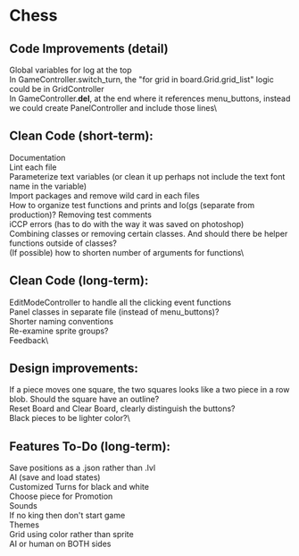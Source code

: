 # Chess

## Code Improvements (detail)
Global variables for log at the top\
In GameController.switch_turn, the "for grid in board.Grid.grid_list" logic could be in GridController\
In GameController.__del__, at the end where it references menu_buttons, instead we could create PanelController and include those lines\

## Clean Code (short-term):
Documentation\
Lint each file\
Parameterize text variables (or clean it up perhaps not include the text font name in the variable)\
Import packages and remove wild card in each files\
How to organize test functions and prints and lo(gs (separate from production)? Removing test comments\
iCCP errors (has to do with the way it was saved on photoshop)\
Combining classes or removing certain classes. And should there be helper functions outside of classes?\
(If possible) how to shorten number of arguments for functions\

## Clean Code (long-term):
EditModeController to handle all the clicking event functions\
Panel classes in separate file (instead of menu_buttons)?\
Shorter naming conventions\
Re-examine sprite groups?\
Feedback\

## Design improvements:
If a piece moves one square, the two squares looks like a two piece in a row blob. Should the square have an outline?\
Reset Board and Clear Board, clearly distinguish the buttons?\
Black pieces to be lighter color?\

## Features To-Do (long-term):
Save positions as a .json rather than .lvl\
AI (save and load states)\
Customized Turns for black and white\
Choose piece for Promotion\
Sounds\
If no king then don't start game\
Themes\
Grid using color rather than sprite\
AI or human on BOTH sides
